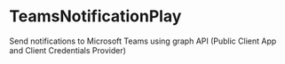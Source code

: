 # TeamsNotificationPlay
Send notifications to Microsoft Teams using graph API (Public Client App and Client Credentials Provider)
